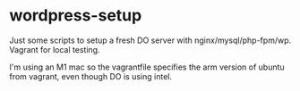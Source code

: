 # wordpress-setup
Just some scripts to setup a fresh DO server with nginx/mysql/php-fpm/wp. Vagrant for local testing.

I'm using an M1 mac so the vagrantfile specifies the arm version of ubuntu from
vagrant, even though DO is using intel.
